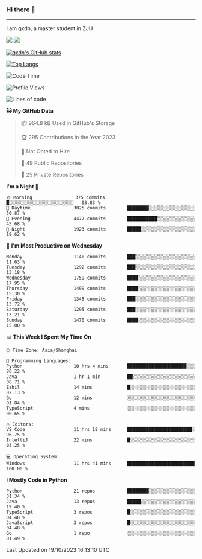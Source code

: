 ### Hi there 👋
---

I am qxdn, a master student in ZJU

[![](https://img.shields.io/badge/blog-qxdn-brightgreen?style=for-the-badge&logo=hexo)](https://qianxu.run) [![](https://img.shields.io/badge/bilibili-qxdn-ff69b4?style=for-the-badge&logo=Bilibili)](https://space.bilibili.com/11674667)


[![qxdn's GitHub stats](https://github-readme-stats.vercel.app/api?username=qxdn&count_private=true&show_icons=true)](https://github.com/qxdn)

[![Top Langs](https://github-readme-stats.vercel.app/api/top-langs/?username=qxdn&layout=compact)](https://github.com/qxdn)

<!--START_SECTION:waka-->
![Code Time](http://img.shields.io/badge/Code%20Time-1%2C203%20hrs%2034%20mins-blue)

![Profile Views](http://img.shields.io/badge/Profile%20Views-2-blue)

![Lines of code](https://img.shields.io/badge/From%20Hello%20World%20I%27ve%20Written-10.8%20million%20lines%20of%20code-blue)

**🐱 My GitHub Data** 

> 📦 964.8 kB Used in GitHub's Storage 
 > 
> 🏆 295 Contributions in the Year 2023
 > 
> 🚫 Not Opted to Hire
 > 
> 📜 49 Public Repositories 
 > 
> 🔑 25 Private Repositories 
 > 
**I'm a Night 🦉** 

```text
🌞 Morning                375 commits         █░░░░░░░░░░░░░░░░░░░░░░░░   03.83 % 
🌆 Daytime                3025 commits        ████████░░░░░░░░░░░░░░░░░   30.87 % 
🌃 Evening                4477 commits        ███████████░░░░░░░░░░░░░░   45.68 % 
🌙 Night                  1923 commits        █████░░░░░░░░░░░░░░░░░░░░   19.62 % 
```
📅 **I'm Most Productive on Wednesday** 

```text
Monday                   1140 commits        ███░░░░░░░░░░░░░░░░░░░░░░   11.63 % 
Tuesday                  1292 commits        ███░░░░░░░░░░░░░░░░░░░░░░   13.18 % 
Wednesday                1759 commits        ████░░░░░░░░░░░░░░░░░░░░░   17.95 % 
Thursday                 1499 commits        ████░░░░░░░░░░░░░░░░░░░░░   15.30 % 
Friday                   1345 commits        ███░░░░░░░░░░░░░░░░░░░░░░   13.72 % 
Saturday                 1295 commits        ███░░░░░░░░░░░░░░░░░░░░░░   13.21 % 
Sunday                   1470 commits        ████░░░░░░░░░░░░░░░░░░░░░   15.00 % 
```


📊 **This Week I Spent My Time On** 

```text
🕑︎ Time Zone: Asia/Shanghai

💬 Programming Languages: 
Python                   10 hrs 4 mins       ██████████████████████░░░   86.22 % 
Java                     1 hr 1 min          ██░░░░░░░░░░░░░░░░░░░░░░░   08.71 % 
Ezhil                    14 mins             █░░░░░░░░░░░░░░░░░░░░░░░░   02.13 % 
Go                       12 mins             ░░░░░░░░░░░░░░░░░░░░░░░░░   01.84 % 
TypeScript               4 mins              ░░░░░░░░░░░░░░░░░░░░░░░░░   00.65 % 

🔥 Editors: 
VS Code                  11 hrs 18 mins      ████████████████████████░   96.75 % 
IntelliJ                 22 mins             █░░░░░░░░░░░░░░░░░░░░░░░░   03.25 % 

💻 Operating System: 
Windows                  11 hrs 41 mins      █████████████████████████   100.00 % 
```

**I Mostly Code in Python** 

```text
Python                   21 repos            ████████░░░░░░░░░░░░░░░░░   31.34 % 
Java                     13 repos            █████░░░░░░░░░░░░░░░░░░░░   19.40 % 
TypeScript               3 repos             █░░░░░░░░░░░░░░░░░░░░░░░░   04.48 % 
JavaScript               3 repos             █░░░░░░░░░░░░░░░░░░░░░░░░   04.48 % 
Go                       1 repo              ░░░░░░░░░░░░░░░░░░░░░░░░░   01.49 % 
```




 Last Updated on 19/10/2023 16:13:10 UTC
<!--END_SECTION:waka-->

<!--
**qxdn/qxdn** is a ✨ _special_ ✨ repository because its `README.md` (this file) appears on your GitHub profile.

Here are some ideas to get you started:

- 🔭 I’m currently working on ...
- 🌱 I’m currently learning ...
- 👯 I’m looking to collaborate on ...
- 🤔 I’m looking for help with ...
- 💬 Ask me about ...
- 📫 How to reach me: ...
- 😄 Pronouns: ...
- ⚡ Fun fact: ...
-->
